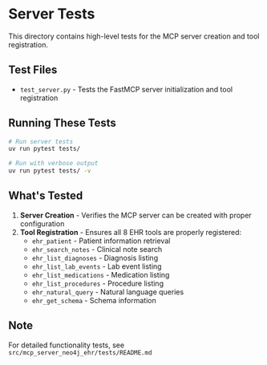 # Server Tests

This directory contains high-level tests for the MCP server creation and tool registration.

## Test Files

- `test_server.py` - Tests the FastMCP server initialization and tool registration

## Running These Tests

```bash
# Run server tests
uv run pytest tests/

# Run with verbose output
uv run pytest tests/ -v
```

## What's Tested

1. **Server Creation** - Verifies the MCP server can be created with proper configuration
2. **Tool Registration** - Ensures all 8 EHR tools are properly registered:
   - `ehr_patient` - Patient information retrieval
   - `ehr_search_notes` - Clinical note search
   - `ehr_list_diagnoses` - Diagnosis listing
   - `ehr_list_lab_events` - Lab event listing
   - `ehr_list_medications` - Medication listing
   - `ehr_list_procedures` - Procedure listing
   - `ehr_natural_query` - Natural language queries
   - `ehr_get_schema` - Schema information

## Note

For detailed functionality tests, see `src/mcp_server_neo4j_ehr/tests/README.md`